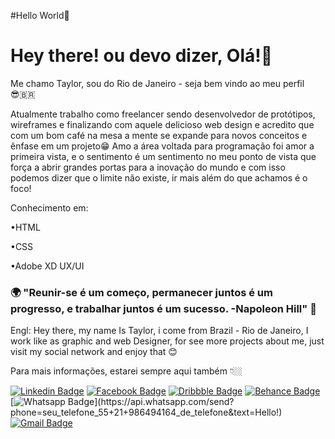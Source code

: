 #Hello World👋

<!--
**TaylorShady/TaylorShady** is a ✨ _special_ ✨ repository because its `README.md` (this file) appears on your GitHub profile.

Here are some ideas to get you started:

- 🔭 I’m currently working on ...
- 🌱 I’m currently learning ...
- 👯 I’m looking to collaborate on ...
- 🤔 I’m looking for help with ...
- 💬 Ask me about ...
- 📫 How to reach me: ...
- 😄 Pronouns: ...
- ⚡ Fun fact: ...
-->

# Hey there! ou devo dizer, Olá!👋

Me chamo Taylor, sou do Rio de Janeiro - seja bem vindo ao meu perfil😎‍🇧🇷

Atualmente trabalho como freelancer sendo desenvolvedor de protótipos, wireframes e finalizando com aquele delicioso web design e acredito que com um bom café na mesa a mente se expande para novos conceitos e ênfase em um projeto😁
Amo a área voltada para programação foi amor a primeira vista, e o sentimento é um sentimento no meu ponto de vista que força a abrir grandes portas para a inovação do mundo e com isso podemos dizer que o limite não existe, ir mais além do que achamos é o foco!

Conhecimento em: 

•HTML 

•CSS

•Adobe XD UX/UI



### 🌍 "Reunir-se é um começo, permanecer juntos é um progresso, e trabalhar juntos é um sucesso. -Napoleon Hill" 🧠

Engl: Hey there, my name Is Taylor, i come from Brazil - Rio de Janeiro, I work like as graphic and web Designer, for see more projects about me, just visit my  social network and enjoy that 😊


Para mais informações, estarei sempre aqui também 👇🏼

[![Linkedin Badge](https://img.shields.io/badge/-LinkedIn-blue?style=flat-square&logo=Linkedin&logoColor=white&link=https://www.linkedin.com/in/taylorshady/)](https://www.linkedin.com/in/taylorshady/) [![Facebook Badge](https://img.shields.io/badge/-Facebook-4267b2?style=flat-square&logo=Facebook&logoColor=white&link=https://www.facebook.com/TaylorShadyDesigner/)](https://www.facebook.com/TaylorShadyDesigner/) [![Dribbble Badge](https://img.shields.io/badge/-Dribbble-ea4c89?style=flat-square&logo=Dribbble&logoColor=white&link=https://dribbble.com/TaylorShady/)](https://dribbble.com/TaylorShady/) [![Behance Badge](https://img.shields.io/badge/-Behance-black?style=flat-square&logo=Dribbble&logoColor=white&link=https://www.behance.net/TaylorShady/)](https://www.behance.net/TaylorShady) 
[![Whatsapp Badge](https://img.shields.io/badge/-Whatsapp-4CA143?style=flat-square&labelColor=4CA143&logo=whatsapp&logoColor=white&link=https://api.whatsapp.com/send?phone=seu_telefone_55+21+986494164_de_telefone&text=Hello!)](https://api.whatsapp.com/send?phone=seu_telefone_55+21+986494164_de_telefone&text=Hello!)
[![Gmail Badge](https://img.shields.io/badge/-Gmail-c14438?style=flat-square&logo=Gmail&logoColor=white&link=mailto:taylorshadydesigner@gmail.com)](mailto:taylorshadydesigner@gmail.com)




